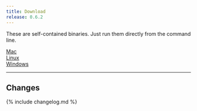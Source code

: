 ```yaml
---
title: Download
release: 0.6.2
---
```


These are self-contained binaries. Just run them directly from the command line.

<div class="container" style="justify-content: center">
<div class="item"><a href="https://github.com/empirical-soft/empirical-lang/releases/download/{{page.release}}/mac.zip" class="button">Mac</a></div>
<div class="item"><a href="https://github.com/empirical-soft/empirical-lang/releases/download/{{page.release}}/linux.zip" class="button">Linux</a></div>
<div class="item"><a href="https://github.com/empirical-soft/empirical-lang/releases/download/{{page.release}}/windows.zip" class="button">Windows</a></div>
</div>

----

## Changes

{% include changelog.md %}
